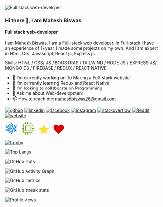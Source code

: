 ![Full stack web-developer](https://i.im.ge/2022/06/24/ursa2p.jpg)
### Hi there 👋, I am Mahesh Biswas
#### Full stack web-developer


I am Mahesh Biswas. I am a Full-stack web developer. In Full-stack I have an experience of 1+year. I made some projects on my own. And I am expert in Html, Css, Javascript, React js, Express js.

Skills: HTML / CSS/ JS / BOOSTRAP / TAILWIND / NODE JS / EXPRESS JS/ MONGO DB / FIREBASE / REDUX / REACT NATIVE

- 🔭 I’m currently working on To Making a Full-stack website 
- 🌱 I’m currently learning Redux and React Native 
- 👯 I’m looking to collaborate on Programming 
- 💬 Ask me about Web-development 
- 📫 How to reach me: maheshbiswas26@gmail.com 


[<img src='https://cdn.jsdelivr.net/npm/simple-icons@3.0.1/icons/github.svg' alt='github' height='40'>](https://github.com/maheshbiswas26)  [<img src='https://cdn.jsdelivr.net/npm/simple-icons@3.0.1/icons/linkedin.svg' alt='linkedin' height='40'>](https://www.linkedin.com/in/mahesh000/)  [<img src='https://cdn.jsdelivr.net/npm/simple-icons@3.0.1/icons/facebook.svg' alt='facebook' height='40'>](https://www.facebook.com/maheshbiswas26)  [<img src='https://cdn.jsdelivr.net/npm/simple-icons@3.0.1/icons/instagram.svg' alt='instagram' height='40'>](https://www.instagram.com/maheshbiswas1234/)  [<img src='https://cdn.jsdelivr.net/npm/simple-icons@3.0.1/icons/stackoverflow.svg' alt='stackoverflow' height='40'>](https://stackoverflow.com/users/16569727/mahesh-biswas)  [<img src='https://cdn.jsdelivr.net/npm/simple-icons@3.0.1/icons/reddit.svg' alt='Reddit' height='40'>](https://www.reddit.com/user/Mahesh_Biswas)  [<img src='https://cdn.jsdelivr.net/npm/simple-icons@3.0.1/icons/icloud.svg' alt='website' height='40'>](https://bucolic-bombolone-a3bb68.netlify.app/)  

<a href='https://archiveprogram.github.com/'><img src='https://raw.githubusercontent.com/acervenky/animated-github-badges/master/assets/acbadge.gif' width='40' height='40'></a> <a href='https://docs.github.com/en/developers'><img src='https://raw.githubusercontent.com/acervenky/animated-github-badges/master/assets/devbadge.gif' width='40' height='40'></a> <a href='https://stars.github.com/'><img src='https://raw.githubusercontent.com/acervenky/animated-github-badges/master/assets/starbadge.gif' width='35' height='35'></a> <a href='https://docs.github.com/en/github/supporting-the-open-source-community-with-github-sponsors'><img src='https://raw.githubusercontent.com/acervenky/animated-github-badges/master/assets/sponsorbadge.gif' width='35' height='35'></a> 

[![trophy](https://github-profile-trophy.vercel.app/?username=maheshbiswas26)](https://github.com/ryo-ma/github-profile-trophy)

[![Top Langs](https://github-readme-stats.vercel.app/api/top-langs/?username=maheshbiswas26)](https://github.com/anuraghazra/github-readme-stats)

![GitHub stats](https://github-readme-stats.vercel.app/api?username=maheshbiswas26&show_icons=true)  

![GitHub Activity Graph](https://activity-graph.herokuapp.com/graph?username=maheshbiswas26)  

![GitHub metrics](https://metrics.lecoq.io/maheshbiswas26)  

![GitHub streak stats](https://github-readme-streak-stats.herokuapp.com/?user=maheshbiswas26)  

![Profile views](https://gpvc.arturio.dev/maheshbiswas26)  
